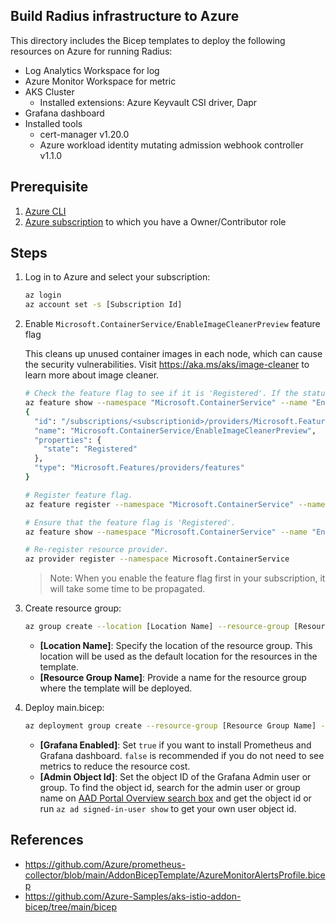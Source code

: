## Build Radius infrastructure to Azure

This directory includes the Bicep templates to deploy the following resources on Azure for running Radius:

* Log Analytics Workspace for log
* Azure Monitor Workspace for metric 
* AKS Cluster
  * Installed extensions: Azure Keyvault CSI driver, Dapr
* Grafana dashboard
* Installed tools
  - cert-manager v1.20.0
  - Azure workload identity mutating admission webhook controller v1.1.0

## Prerequisite

1. [Azure CLI](https://learn.microsoft.com/en-us/cli/azure/install-azure-cli)
2. [Azure subscription](https://azure.com) to which you have a Owner/Contributor role

## Steps

1. Log in to Azure and select your subscription:
    ```bash
    az login
    az account set -s [Subscription Id]
    ```

1. Enable `Microsoft.ContainerService/EnableImageCleanerPreview` feature flag
    
    This cleans up unused container images in each node, which can cause the security vulnerabilities. Visit https://aka.ms/aks/image-cleaner to learn more about image cleaner.

    ```bash
    # Check the feature flag to see if it is 'Registered'. If the status is 'Registered', you can skip this step. 
    az feature show --namespace "Microsoft.ContainerService" --name "EnableImageCleanerPreview"
    {
      "id": "/subscriptions/<subscriptionid>/providers/Microsoft.Features/providers/Microsoft.ContainerService/features/EnableImageCleanerPreview",
      "name": "Microsoft.ContainerService/EnableImageCleanerPreview",
      "properties": {
        "state": "Registered"
      },
      "type": "Microsoft.Features/providers/features"
    }

    # Register feature flag.
    az feature register --namespace "Microsoft.ContainerService" --name "EnableImageCleanerPreview"

    # Ensure that the feature flag is 'Registered'.
    az feature show --namespace "Microsoft.ContainerService" --name "EnableImageCleanerPreview"

    # Re-register resource provider.
    az provider register --namespace Microsoft.ContainerService
    ```

    > Note: When you enable the feature flag first in your subscription, it will take some time to be propagated.

1. Create resource group:
    ```bash
    az group create --location [Location Name] --resource-group [Resource Group Name]
    ```
    - **[Location Name]**: Specify the location of the resource group. This location will be used as the default location for the resources in the template.
    - **[Resource Group Name]**: Provide a name for the resource group where the template will be deployed.

1. Deploy main.bicep:
    ```bash
    az deployment group create --resource-group [Resource Group Name] --template-file main.bicep --parameters grafanaEnabled='[Grafana Enabled]' grafanaAdminObjectId='[Admin Object Id]'
    ```

    - **[Grafana Enabled]**: Set `true` if you want to install Prometheus and Grafana dashboard. `false` is recommended if you do not need to see metrics to reduce the resource cost.
    - **[Admin Object Id]**: Set the object ID of the Grafana Admin user or group. To find the object id, search for the admin user or group name on [AAD Portal Overview search box](https://portal.azure.com/#view/Microsoft_AAD_IAM/ActiveDirectoryMenuBlade/~/Overview) and get the object id or run `az ad signed-in-user show` to get your own user object id.

## References

* https://github.com/Azure/prometheus-collector/blob/main/AddonBicepTemplate/AzureMonitorAlertsProfile.bicep
* https://github.com/Azure-Samples/aks-istio-addon-bicep/tree/main/bicep
